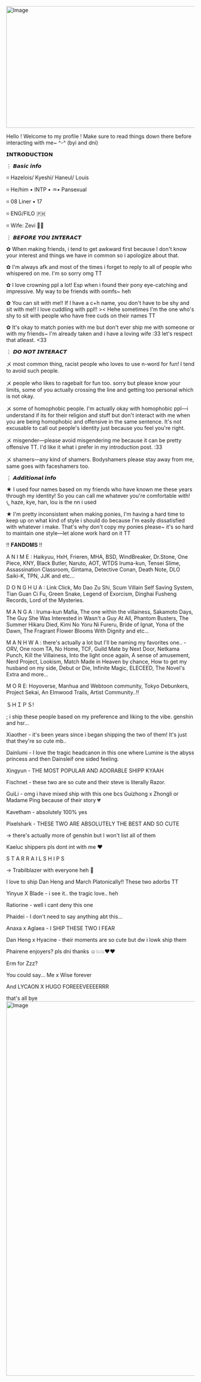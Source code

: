 <img width="736" height="325" alt="Image" src="https://github.com/user-attachments/assets/b66ce93d-3ee2-44a6-a1b9-a7d46c1d414c" />

Hello ! Welcome to my profile ! Make sure to read things down there before interacting with me~ ^-^ (byi and dni)

𝗜𝗡𝗧𝗥𝗢𝗗𝗨𝗖𝗧𝗜𝗢𝗡

⋮    𝘽𝙖𝙨𝙞𝙘 𝙞𝙣𝙛𝙤

⌗ Hazelois/ Kyeshi/ Haneul/ Louis

⌗ He/him • INTP • ♒• Pansexual

⌗ 08 Liner • 17

⌗ ENG/FILO 🇵🇭

⌗ Wife: Zevi 🥹💓





⋮     𝘽𝙀𝙁𝙊𝙍𝙀 𝙔𝙊𝙐 𝙄𝙉𝙏𝙀𝙍𝘼𝘾𝙏

✿ When making friends, i tend to get awkward first because I don't know your interest and things we have in common so i apologize about that.

✿ I'm always afk and most of the times i forget to reply to all of people who whispered on me. I'm so sorry omg TT

✿ I love crowning ppl a lot! Esp when i found their pony eye-catching and impressive. My way to be friends with oomfs~ heh 

✿ You can sit with me!! If I have a c+h name, you don't have to be shy and sit with me!! I love cuddling with ppl!! >< Hehe sometimes I'm the one who's shy to sit with people who have free cuds on their names TT

✿ It's okay to match ponies with me but don't ever ship me with someone or with my friends~ I'm already taken and i have a loving wife :33 let's respect that atleast. <33


⋮     𝘿𝙊 𝙉𝙊𝙏 𝙄𝙉𝙏𝙀𝙍𝘼𝘾𝙏

メ most common thing, racist people who loves to use n-word for fun! I tend to avoid such people.

メ people who likes to ragebait for fun too. sorry but please know your limits, some of you actually crossing the line and getting too personal which is not okay.

メ some of homophobic people. I'm actually okay with homophobic ppl—i understand if its for their religion and stuff but don't interact with me when you are being homophobic and offensive in the same sentence. It's not excusable to call out people's identity just because you feel you're right.

メ misgender—please avoid misgendering me because it can be pretty offensive TT. I'd like it what i prefer in my introduction post. :33

メ shamers—any kind of shamers. Bodyshamers please stay away from me, same goes with faceshamers too.


⋮    𝘼𝙙𝙙𝙞𝙩𝙞𝙤𝙣𝙖𝙡 𝙞𝙣𝙛𝙤 

★ I used four names based on my friends who have known me these years through my identity! So you can call me whatever you're comfortable with!
𐔌 haze, kye, han, lou is the nn i used

★ I'm pretty inconsistent when making ponies, I'm having a hard time to keep up on what kind of style i should do because I'm easily dissatisfied with whatever i make. That's why don't copy my ponies please~ it's so hard to maintain one style—let alone work hard on it TT



!!     𝐅𝐀𝐍𝐃𝐎𝐌𝐒     !!

A N I M E : Haikyuu, HxH, Frieren, MHA, BSD, WindBreaker, Dr.Stone, One Piece, KNY, Black Butler, Naruto, AOT, WTDS Iruma-kun, Tensei Slime, Assassination Classroom, Gintama, Detective Conan, Death Note, DLO Saiki-K, TPN, JJK and etc...

D O N G H U A : Link Click, Mo Dao Zu Shi, Scum Villain Self Saving System, Tian Guan Ci Fu, Green Snake, Legend of Exorcism, Dinghai Fusheng Records, Lord of the Mysteries.

M A N G A : Iruma-kun Mafia, The one within the villainess, Sakamoto Days, The Guy She Was Interested in Wasn't a Guy At All, Phantom Busters, The Summer Hikaru Died, Kimi No Yoru Ni Fureru, Bride of Ignat, Yona of the Dawn, The Fragrant Flower Blooms With Dignity and etc...

M A N H W A : there's actually a lot but I'll be naming my favorites one..
               - ORV, One room TA, No Home, TCF, Guild Mate by Next Door, Netkama Punch, Kill the Villainess, Into the light once again, A sense of amusement, Nerd Project, Lookism, Match Made in Heaven by chance, How to get my husband on my side, Debut or Die, Infinite Magic, ELECEED, The Novel's Extra and more...

M O R E: Hoyoverse, Manhua and Webtoon community, Tokyo Debunkers, Project Sekai, An Elmwood Trails, Artist Community..!!


ＳＨＩＰＳ!

; i ship these people based on my preference and liking to the vibe. genshin and hsr...



Xiaother - it's been years since i began shipping the two of them! It's just that they're so cute mb..

Dainlumi - I love the tragic headcanon in this one where Lumine is the abyss princess and then Dainsleif one sided feeling.

Xingyun - THE MOST POPULAR AND ADORABLE SHIPP KYAAH

Fischnet - these two are so cute and their steve is literally Razor.

GuiLi - omg i have mixed ship with this one bcs Guizhong x Zhongli or Madame Ping because of their story 💔

Kavetham - absolutely 100% yes

Pixelshark - THESE TWO ARE ABSOLUTELY THE BEST AND SO CUTE

-> there's actually more of genshin but I won't list all of them

Kaeluc shippers pls dont int with me ❤️



S T A R  R A I L  S H I P S

-> Trabilblazer with everyone heh 🤑

I love to ship Dan Heng and March Platonically!! These two adorbs TT

Yinyue X Blade - i see it.. the tragic love.. heh

Ratiorine - well i cant deny this one

Phaidei - I don't need to say anything abt this...

Anaxa x Aglaea - I SHIP THESE TWO I FEAR

Dan Heng x Hyacine - their moments are so cute but dw i lowk ship them

Phairene enjoyers? pls dni thanks ☺️💥💥❤️❤️

Erm for Zzz?

You could say... Me x Wise forever 

And LYCAON X HUGO FOREEEVEEEERRR

that's all bye
<img width="1846" height="1000" alt="Image" src="https://github.com/user-attachments/assets/0fe78f74-45b1-4b6d-8bc9-6d9eea4eda13" />
